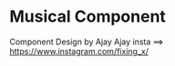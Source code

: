 <h1>Musical Component </h1>

Component Design by Ajay 
Ajay insta ==> https://www.instagram.com/fixing_x/ 
